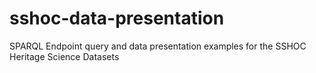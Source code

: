 # sshoc-data-presentation
SPARQL Endpoint query and data presentation examples for the SSHOC Heritage Science Datasets 

